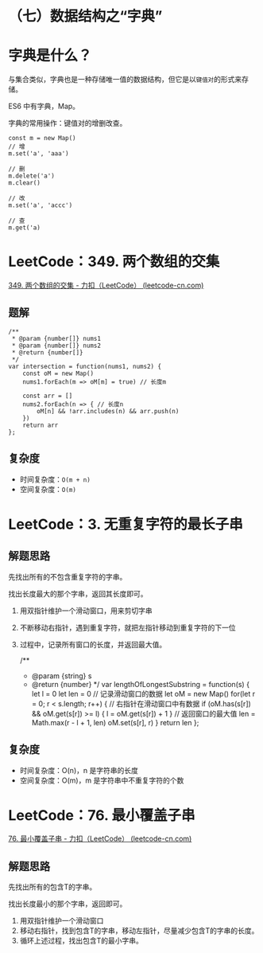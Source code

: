 # （七）数据结构之“字典” 
# 字典是什么？

与集合类似，字典也是一种存储唯一值的数据结构，但它是以`键值对`的形式来存储。

ES6 中有字典，Map。

字典的常用操作：键值对的增删改查。

    const m = new Map()
    // 增
    m.set('a', 'aaa')
    
    // 删
    m.delete('a')
    m.clear()
    
    // 改
    m.set('a', 'accc')
    
    // 查
    m.get('a)

# LeetCode：349. 两个数组的交集

[349. 两个数组的交集 - 力扣（LeetCode） (leetcode-cn.com)](https://leetcode-cn.com/problems/intersection-of-two-arrays/submissions/)

## 题解

    /**
     * @param {number[]} nums1
     * @param {number[]} nums2
     * @return {number[]}
     */
    var intersection = function(nums1, nums2) {
        const oM = new Map()
        nums1.forEach(m => oM[m] = true) // 长度m
    
        const arr = []
        nums2.forEach(n => { // 长度n
            oM[n] && !arr.includes(n) && arr.push(n)
        })
        return arr
    };

## 复杂度

-  时间复杂度：`O(m + n)`
-  空间复杂度：`O(m)`

# LeetCode：3. 无重复字符的最长子串

## 解题思路

先找出所有的不包含重复字符的字串。

找出长度最大的那个字串，返回其长度即可。

1. 用双指针维护一个滑动窗口，用来剪切字串
2. 不断移动右指针，遇到重复字符，就把左指针移动到重复字符的下一位
3. 过程中，记录所有窗口的长度，并返回最大值。

    /**
     * @param {string} s
     * @return {number}
     */
    var lengthOfLongestSubstring = function(s) {
        let l = 0
        let len = 0
        // 记录滑动窗口的数据
        let oM = new Map()
        for(let r = 0; r < s.length; r++) {
            // 右指针在滑动窗口中有数据
            if (oM.has(s[r]) && oM.get(s[r]) >= l) {
                l = oM.get(s[r]) + 1
            }
            // 返回窗口的最大值
            len = Math.max(r - l + 1, len)
            oM.set(s[r], r)
        }
        return len
    };

## 复杂度

-  时间复杂度：O(n)，n 是字符串的长度 
-  空间复杂度：O(m)，m 是字符串中不重复字符的个数 

# LeetCode：76. 最小覆盖子串

[76. 最小覆盖子串 - 力扣（LeetCode） (leetcode-cn.com)](https://leetcode-cn.com/problems/minimum-window-substring/)

## 解题思路

先找出所有的包含T的字串。

找出长度最小的那个字串，返回即可。

1. 用双指针维护一个滑动窗口
2. 移动右指针，找到包含T的字串，移动左指针，尽量减少包含T的字串的长度。
3. 循环上述过程，找出包含T的最小字串。